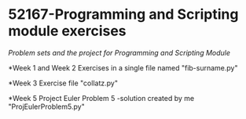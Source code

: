 # 52167-Programming and Scripting module exercises

*Problem sets and the project for Programming and Scripting Module*

*Week 1 and Week 2 Exercises in a single file named "fib-surname.py"

*Week 3 Exercise file "collatz.py"

*Week 5 Project Euler Problem 5 -solution created by me "ProjEulerProblem5.py"
